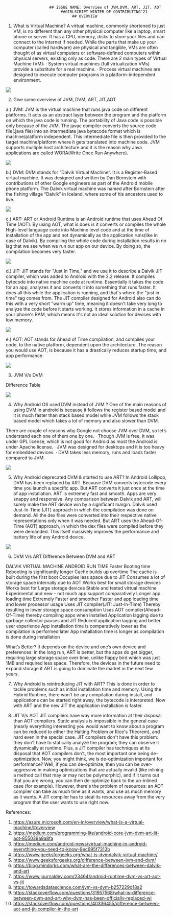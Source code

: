 				
					   ## ISSUE NAME: Overview of JVM,DVM, ART, JIT, AOT	
					        ##GIRLSCRIPT WINTER OF CONTRIBUTING’21	      				
					     		 ## OVERVIEW

							    
1. What is Virtual Machine?
A virtual machine, commonly shortened to just VM, is no different than any other physical computer like a laptop, smart phone or server. It has a CPU, memory, disks to store your files and can connect to the internet if needed. While the parts that make up your computer (called hardware) are physical and tangible, VMs are often thought of as virtual computers or software-defined computers within physical servers, existing only as code.
There are 2 main types of Virtual Machine (VM):
· System virtual machines (full virtualization VMs) provide a substitute for a real machine.
· Process virtual machines are designed to execute computer programs in a platform-independent environment.

<img src="https://azurecomcdn.azureedge.net/cvt-7a1caae261bd8b84c6eea4a6d655fb0f72c5bad2c994b89e12fa57f965ffefca/images/page/overview/what-is-a-virtual-machine/overview-img.png">




2. Give some overview of JVM, DVM, ART, JIT,AOT

a.) JVM: JVM is the virtual machine that runs java code on different platforms. It acts as an abstract layer between the program and the platform on which the java code is running. The portability of Java code is possible only because of the JVM. The javac compiler converts the source code file(.java file) into an intermediate java bytecode format which is machine/platform independent. This intermediate file is then provided to the target machine/platform where it gets translated into machine code. JVM supports multiple host architecture and it is the reason why Java applications are called WORA(Write Once Run Anywhere).

 <img src="https://static.javatpoint.com/images/jvm-architecture.png">




b.) DVM: DVM stands for “Dalvik Virtual Machine”. It is a Register-Based virtual machine. It was designed and written by Dan Bornstein with contributions of other Google engineers as part of the Android mobile phone platform. The Dalvik virtual machine was named after Bornstein after the fishing village “Dalvík” in Iceland, where some of his ancestors used to live.

<img src="https://media.geeksforgeeks.org/wp-content/uploads/20201227043937/WorkingofDVM.png">

 



c.) ART: ART or Android Runtime is an Android runtime that uses Ahead Of Time (AOT). By using AOT, what is does is it converts or compiles the whole High-level language code into Machine level code and at the time of installation of the app and not dynamically as the application runs(like in case of Dalvik). By compiling the whole code during installation results in no lag that we see when we run our app on our device. By doing so, the compilation becomes very faster.

<img src="https://media.geeksforgeeks.org/wp-content/uploads/20210308154349/Android.png">

 



d.) JIT: JIT stands for "Just In Time," and we use it to describe a Dalvik JIT compiler, which was added to Android with the 2.2 release.  It compiles bytecode into native machine code at runtime.  Essentially it takes the code for an app, analyzes it and converts it into something that runs faster.  It does all this while the application is running, and that's where the "just in time" tag comes from.  The JIT compiler designed for Android also can do this with a very short "warm up" time, meaning it doesn't take very long to analyze the code before it starts working.  It stores information in a cache in your phone's RAM, which means it's not an ideal solution for devices with low memory.

<img src="https://cdn.arstechnica.net/wp-content/uploads/2016/07/ART.jpg">

 


              
e.) AOT: AOT stands for Ahead of Time compilation, and compiles your code, to the native platform, dependent upon the architecture. The reason you would use AOT, is because it has a drastically reduces startup time, and app performance.

<img src="https://miro.medium.com/max/1838/1*hb26HQBJXRwl5lcsML5IoQ.png">



3. JVM V/s DVM

Difference Table


<img src="https://miro.medium.com/max/966/1*7AiR9XA-FXy9LCFsPFktqg.png">

4. Why Android OS used DVM instead of JVM ? 
One of the main reasons of using DVM in android is because it follows the register based model and it is much faster than stack based model while JVM follows the stack based model which takes a lot of memory and also slower than DVM.

There are couple of reasons why Google not choose JVM over DVM, so let’s understand each one of them one by one.
· Though JVM is free, it was under GPL license, which is not good for Android as most the Android is under Apache license.
· JVM was designed for desktops and it is too heavy for embedded devices.
· DVM takes less memory, runs and loads faster compared to JVM.

<img src="https://miro.medium.com/proxy/0*xH_f2BPxEl9fVJWQ.png">

5. Why Android deprecated DVM & started to use ART?
In Android Lollipop, DVM has been replaced by ART. Because DVM converts bytecode every time you launch a specific app. But ART converts it just once at the time of app installation.
ART is extremely fast and smooth. Apps are very snappy and responsive. Any comparison between Dalvik and ART, will surely make the ART device win by a significant margin.
Dalvik used Just-In-Time (JIT) approach in which the compilation was done on demand. All the dex files were converted into their respective native representations only when it was needed.
But ART uses the Ahead-Of-Time (AOT) approach, in which the dex files were compiled before they were demanded. This itself massively improves the performance and battery life of any Android device.



<img src="https://miro.medium.com/max/1298/0*sBVBYfFKLj-lJ_ps.png">


6. DVM V/s ART
							     Difference Between DVM and ART

DALVIK VIRTUAL MACHINE										ANDROID RUN TIME
Faster Booting time										Rebooting is significantly longer
Cache builds up overtime									The cache is built during the first boot
Occupies less space due to JIT									Consumes a lot of storage space internally due to AOT
Works best for small storage devices								Works best for Large storage devices
Stable and tested virtual machine								Experimental and new – not much app support comparatively
Longer app loading time										Extremely Faster and smoother Faster and app loading time and lower processor usage
Uses JIT compiler(JIT: Just-In-Time)
Thereby resulting in lower storage space consumption						Uses AOT compiler(Ahead-Of-Time) thereby compiling apps when installed
Application lagging due to garbage collector pauses and JIT					Reduced application lagging and better user experience
App installation time is comparatively lower as the compilation is performed later		App installation time is longer as compilation is done during installation



What’s Better?
It depends on the device and one’s own device and preferences: in the long run, ART is better, but the apps do get bigger, requiring large storage space over time, unlike flappy bird which was just 1MB and required less space. Therefore, the devices in the future need to expand storage if ART is going to dominate the market in the next few years.



7. Why Android is reintroducing JIT with ART?
This is done in order to tackle problems such as initial installation time and memory. Using the Hybrid Runtime, there won't be any compilation during install, and applications can be started right away, the bytecode is interpreted. Now with ART and the new JIT the application installation is faster.




8. JIT V/s AOT
JIT compilers have way more information at their disposal than AOT compilers. Static analysis is impossible in the general case (nearly everything interesting you would want to know about a program can be reduced to either the Halting Problem or Rice's Theorem), and hard even in the special case. JIT compilers don't have this problem: they don't have to statically analyze the program; they can observe it dynamically at runtime.
Plus, a JIT compiler has techniques at its disposal that AOT compilers don't, the most important one being de-optimization. Now, you might think, we is de-optimization important for performance? Well, if you can de-optimize, then you can be over-aggressive in making optimizations that are actually invalid (like inlining a method call that may or may not be polymorphic), and if it turns out that you are wrong, you can then de-optimize back to the un-inlined case (for example).
However, there's the problem of resources: an AOT compiler can take as much time as it wants, and use as much memory as it wants. A JIT compiler has to steal its resources away from the very program that the user wants to use right now.




References:
1. https://azure.microsoft.com/en-in/overview/what-is-a-virtual-machine/#overview
2.  https://medium.com/programming-lite/android-core-jvm-dvm-art-jit-aot-855039a9a8fa
3. https://medium.com/android-news/virtual-machine-in-android-everything-you-need-to-know-9ec695f7313b
4. https://www.geeksforgeeks.org/what-is-dvmdalvik-virtual-machine/
5. https://www.geeksforgeeks.org/difference-between-jvm-and-dvm/
6. https://blog.mindorks.com/what-are-the-differences-between-dalvik-and-art
7. https://www.journaldev.com/23464/android-runtime-dvm-vs-art-aot-vs-jit
8. https://towardsdatascience.com/jvm-vs-dvm-b257229d18a2
9. https://stackoverflow.com/questions/31957568/what-is-difference-between-dvm-and-art-why-dvm-has-been-officially-replaced-wi
10. https://stackoverflow.com/questions/40336455/difference-between-aot-and-jit-compiler-in-the-art



